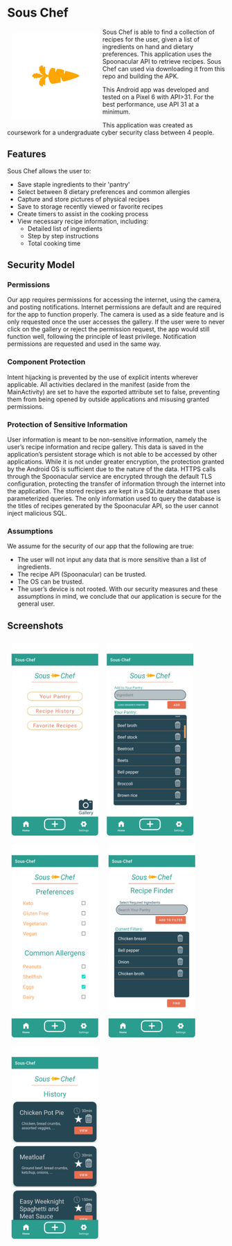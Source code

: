 # Sous Chef

<img src="/app/src/main/res/drawable/carrot_3.png" align="left"
width="200" hspace="10" vspace="10">


Sous Chef is able to find a collection of recipes for the user, given a list of ingredients on hand and dietary preferences.
This application uses the Spoonacular API to retrieve recipes.
Sous Chef can used via downloading it from this repo and building the APK.

This Android app was developed and tested on a Pixel 6 with API>31. 
For the best performance, use API 31 at a minimum.

This application was created as coursework for a undergraduate cyber security class between 4 people.


## Features

Sous Chef allows the user to:
- Save staple ingredients to their 'pantry'
- Select between 8 dietary preferences and common allergies
- Capture and store pictures of physical recipes
- Save to storage recently viewed or favorite recipes
- Create timers to assist in the cooking process
- View necessary recipe information, including:
    - Detailed list of ingredients
    - Step by step instructions
    - Total cooking time

## Security Model
 
### Permissions
Our app requires permissions for accessing the internet, using the camera, and posting notifications. Internet permissions are default and are required for the app to function properly. The camera is used as a side feature and is only requested once the user accesses the gallery. 
If the user were to never click on the gallery or reject the permission request, the app would still function well, following the principle of least privilege. Notification permissions are requested and used in the same way. 

### Component Protection
Intent hijacking is prevented by the use of explicit intents wherever applicable. All activities declared in the manifest (aside from the MainActivity) are set to have the exported attribute set to false, preventing them from being opened by outside applications and misusing granted permissions.

### Protection of Sensitive Information
User information is meant to be non-sensitive information, namely the user’s recipe information and recipe gallery. This data is saved in the application’s persistent storage which is not able to be accessed by other applications. While it is not under greater encryption, the protection granted by the Android OS is sufficient due to the nature of the data. HTTPS calls through the Spoonacular service are encrypted through the default TLS configuration, protecting the transfer of information through the internet into the application. The stored recipes are kept in a SQLite database that uses parameterized queries. The only information used to query the database is the titles of recipes generated by the Spoonacular API, so the user cannot inject malicious SQL. 

### Assumptions
We assume for the security of our app that the following are true:
- The user will not input any data that is more sensitive than a list of ingredients.
- The recipe API (Spoonacular) can be trusted.
- The OS can be trusted.
- The user’s device is not rooted.
With our security measures and these assumptions in mind, we conclude that our application is secure for the general user.

## Screenshots

[<img src="/readme/sc_home.png" align="left" width="200" hspace="10" vspace="10">](/readme/sc_home.png)
[<img src="/readme/sc_pantry.png" align="left" width="200" hspace="10" vspace="10">](/readme/sc_pantry.png)
[<img src="/readme/sc_preferences.png" align="center" width="200" hspace="10" vspace="10">](/readme/sc_preferences.png)
[<img src="/readme/sc_create.png" align="center" width="200" hspace="10" vspace="10">](/readme/sc_create.png)
[<img src="/readme/sc_history.png" align="center" width="200" hspace="10" vspace="10">](/readme/sc_history.png)

